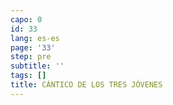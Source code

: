 ```yaml
---
capo: 0
id: 33
lang: es-es
page: '33'
step: pre
subtitle: ''
tags: []
title: CÁNTICO DE LOS TRES JÓVENES
---
```

